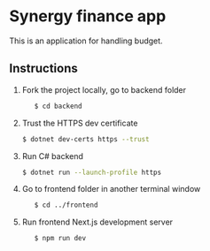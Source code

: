 # Synergy finance app

This is an application for handling budget.

## Instructions

1. Fork the project locally, go to backend folder

   ```bash
      $ cd backend
   ```

2. Trust the HTTPS dev certificate

   ```bash
   $ dotnet dev-certs https --trust
   ```

3. Run C# backend

   ```bash
   $ dotnet run --launch-profile https
   ```

4. Go to frontend folder in another terminal window

   ```bash
      $ cd ../frontend
   ```

5. Run frontend Next.js development server

   ```bash
      $ npm run dev
   ```
